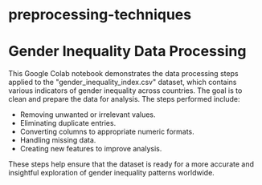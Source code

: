 # preprocessing-techniques
# Gender Inequality Data Processing

This Google Colab notebook demonstrates the data processing steps applied to the "gender_inequality_index.csv" dataset, which contains various indicators of gender inequality across countries. The goal is to clean and prepare the data for analysis. The steps performed include:

- Removing unwanted or irrelevant values.
- Eliminating duplicate entries.
- Converting columns to appropriate numeric formats.
- Handling missing data.
- Creating new features to improve analysis.

These steps help ensure that the dataset is ready for a more accurate and insightful exploration of gender inequality patterns worldwide.
